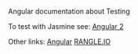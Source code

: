 Angular documentation about Testing

To test with Jasmine see:
[Angular 2](https://medium.com/google-developer-experts/angular-2-testing-guide-a485b6cb1ef0)


Other links:
[Angular](https://angular.io/docs/ts/latest/guide/testing.html)
[RANGLE.IO](http://blog.rangle.io/testing-angular-2-applications/)

